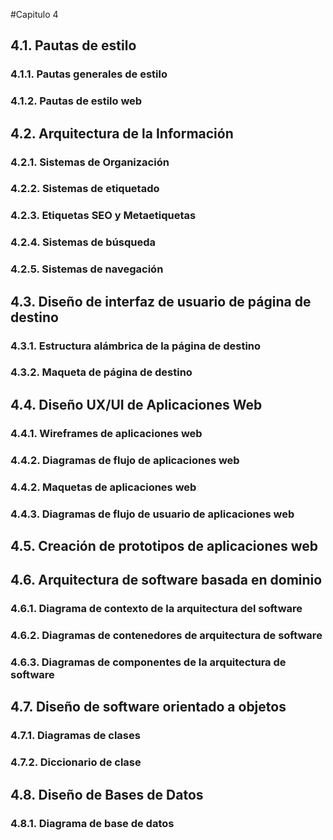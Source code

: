 #Capitulo 4
## 4.1. Pautas de estilo
### 4.1.1. Pautas generales de estilo
### 4.1.2. Pautas de estilo web

## 4.2. Arquitectura de la Información
### 4.2.1. Sistemas de Organización
### 4.2.2. Sistemas de etiquetado
### 4.2.3. Etiquetas SEO y Metaetiquetas
### 4.2.4. Sistemas de búsqueda
### 4.2.5. Sistemas de navegación

## 4.3. Diseño de interfaz de usuario de página de destino
### 4.3.1. Estructura alámbrica de la página de destino
### 4.3.2. Maqueta de página de destino

## 4.4. Diseño UX/UI de Aplicaciones Web
### 4.4.1. Wireframes de aplicaciones web
### 4.4.2. Diagramas de flujo de aplicaciones web
### 4.4.2. Maquetas de aplicaciones web
### 4.4.3. Diagramas de flujo de usuario de aplicaciones web

## 4.5. Creación de prototipos de aplicaciones web

## 4.6. Arquitectura de software basada en dominio
### 4.6.1. Diagrama de contexto de la arquitectura del software
### 4.6.2. Diagramas de contenedores de arquitectura de software
### 4.6.3. Diagramas de componentes de la arquitectura de software

## 4.7. Diseño de software orientado a objetos
### 4.7.1. Diagramas de clases
### 4.7.2. Diccionario de clase

## 4.8. Diseño de Bases de Datos
### 4.8.1. Diagrama de base de datos
